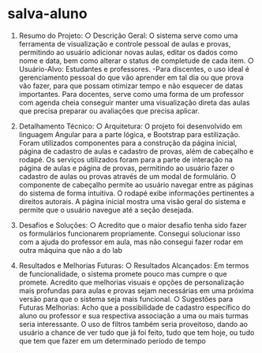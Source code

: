 # salva-aluno

1. Resumo do Projeto:
○ Descrição Geral: O sistema serve como uma ferramenta de visualização e
controle pessoal de aulas e provas, permitindo ao usuário adicionar novas
aulas, editar os dados como nome e data, bem como alterar o status de
completude de cada item.
○ Usuário-Alvo: Estudantes e professores. -Para discentes, o uso ideal é
gerenciamento pessoal do que vão aprender em tal dia ou que prova vão
fazer, para que possam otimizar tempo e não esquecer de datas
importantes. Para docentes, serve como uma forma de um professor com
agenda cheia conseguir manter uma visualização direta das aulas que
precisa preparar ou avaliações que precisa aplicar.

2. Detalhamento Técnico:
○ Arquitetura: O projeto foi desenvolvido em linguagem Angular para a parte
lógica, e Bootstrap para estilização. Foram utilizados componentes para a
construção da página inicial, página de cadastro de aulas e cadastro de
provas, além de cabeçalho e rodapé. Os serviços utilizados foram para a
parte de interação na página de aulas e página de provas, permitindo ao
usuário fazer o cadastro de aulas ou provas através de um modal de
formulário. O componente de cabeçalho permite ao usuário navegar entre
as páginas do sistema de forma intuitiva. O rodapé exibe informações
pertinentes a direitos autorais. A página inicial mostra uma visão geral do
sistema e permite que o usuário navegue até a seção desejada.

3. Desafios e Soluções:
○ Acredito que o maior desafio tenha sido fazer os formulários funcionarem
propriamente. Consegui solucionar isso com a ajuda do professor em aula, mas não consegui fazer rodar em outra máquina que não a do lab

5. Resultados e Melhorias Futuras:
○ Resultados Alcançados: Em termos de funcionalidade, o sistema promete
pouco mas cumpre o que promete. Acredito que melhorias visuais e
opções de personalização mais profundas para aulas e provas sejam
necessárias em uma próxima versão para que o sistema seja mais
funcional.
○ Sugestões para Futuras Melhorias: Acho que a possibilidade de cadastro
específico do aluno ou professor e sua respectiva associação a uma ou
mais turmas seria interessante. O uso de filtros também seria proveitoso,
dando ao usuário a chance de ver tudo que já foi feito, tudo que tem hoje,
ou tudo que tem que fazer em um determinado período de tempo
